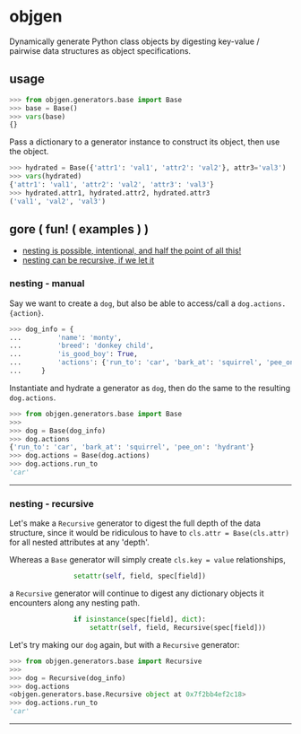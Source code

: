 # objgen

Dynamically generate Python class objects by digesting key-value / pairwise data structures as object specifications.

## usage

```python
>>> from objgen.generators.base import Base
>>> base = Base()
>>> vars(base)
{}
```

Pass a dictionary to a generator instance to construct its object, then use the object.

```python
>>> hydrated = Base({'attr1': 'val1', 'attr2': 'val2'}, attr3='val3')
>>> vars(hydrated)
{'attr1': 'val1', 'attr2': 'val2', 'attr3': 'val3'}
>>> hydrated.attr1, hydrated.attr2, hydrated.attr3
('val1', 'val2', 'val3')
```

## gore ( fun! ( examples ) )

+ [nesting is possible, intentional, and half the point of all this!](#ex_nesting_manual)
+ [nesting can be recursive, if we let it](#ex_nesting_recursive)


### nesting - manual <a name="ex_nesting_manual"></a>

Say we want to create a `dog`, but also be able to access/call a `dog.actions.{action}`.
```python
>>> dog_info = {
...         'name': 'monty',
...         'breed': 'donkey child',
...         'is_good_boy': True,
...         'actions': {'run_to': 'car', 'bark_at': 'squirrel', 'pee_on': 'hydrant'},
...     }
```

Instantiate and hydrate a generator as `dog`, then do the same to the resulting `dog.actions`.

```python
>>> from objgen.generators.base import Base
>>>
>>> dog = Base(dog_info)
>>> dog.actions
{'run_to': 'car', 'bark_at': 'squirrel', 'pee_on': 'hydrant'}
>>> dog.actions = Base(dog.actions)
>>> dog.actions.run_to
'car'
```

----

### nesting - recursive <a name="ex_nesting_recursive"></a>

Let's make a `Recursive` generator to digest the full depth of the data structure, since it would be ridiculous to have to `cls.attr = Base(cls.attr)` for all nested attributes at any 'depth'.

Whereas a `Base` generator will simply create `cls.key = value` relationships,
```python
                setattr(self, field, spec[field])
```

a `Recursive` generator will continue to digest any dictionary objects it encounters along any nesting path.

```python
                if isinstance(spec[field], dict):
                    setattr(self, field, Recursive(spec[field]))
```

Let's try making our `dog` again, but with a `Recursive` generator:

```python
>>> from objgen.generators.base import Recursive
>>>
>>> dog = Recursive(dog_info)
>>> dog.actions
<objgen.generators.base.Recursive object at 0x7f2bb4ef2c18>
>>> dog.actions.run_to
'car'
```

----
